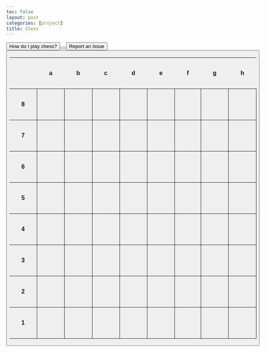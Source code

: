 ```yaml
---
toc: false
layout: post
categories: [project]
title: Chess
---
```

<a href="https://www.chess.com/learn-how-to-play-chess">
    <button>How do I play chess?</i><button>
<a href="{{ site.baseurl }}/2022/10/23/Feedback.html">
    <button>Report an Issue<button>
<html>
    <head>
        <title></title>
        <meta charset="UTF-8">
        <style>
            .chess-board { border-spacing: 0; border-collapse: collapse; margin-left: 0%; margin-right: 5%;}
            .chess-board th { padding: 2em; }
            .chess-board td { border: 1px solid; width: 1em; height: 1em; text-align: center;}
            .chess-board .light { background: #FFFFFF; }
            .chess-board .dark { background: #808080; }
            .chess-board .selected { background: #f0ff00; }
        </style>
        <script src="https://ajax.googleapis.com/ajax/libs/jquery/3.6.0/jquery.min.js"></script>
    </head>
    <body>
        <table class="chess-board" id="chess-board">
            <tbody>
                <tr>
                    <th></th>
                    <th>a</th>
                    <th>b</th>
                    <th>c</th>
                    <th>d</th>
                    <th>e</th>
                    <th>f</th>
                    <th>g</th>
                    <th>h</th>
                </tr>
                <tr>
                    <th>8</th>
                    <td  id="a8"></td>
                    <td id="b8"></td>
                    <td  id="c8"></td>
                    <td id="d8"></td>
                    <td  id="e8"></td>
                    <td id="f8"></td>
                    <td  id="g8"></td>
                    <td id="h8"></td>
                </tr>
                <tr>
                    <th>7</th>
                    <td id="a7"></td>
                    <td  id="b7"></td>
                    <td id="c7"></td>
                    <td  id="d7"></td>
                    <td id="e7"></td>
                    <td  id="f7"></td>
                    <td id="g7"></td>
                    <td  id="h7"></td>
                </tr>
                <tr>
                    <th>6</th>
                    <td  id="a6"></td>
                    <td id="b6"></td>
                    <td  id="c6"></td>
                    <td id="d6"></td>
                    <td  id="e6"></td>
                    <td id="f6"></td>
                    <td  id="g6"></td>
                    <td id="h6"></td>
                </tr>
                <tr>
                    <th>5</th>
                    <td id="a5"></td>
                    <td  id="b5"></td>
                    <td id="c5"></td>
                    <td  id="d5"></td>
                    <td id="e5"></td>
                    <td  id="f5"></td>
                    <td id="g5"></td>
                    <td  id="h5"></td>
                </tr>
                <tr>
                    <th>4</th>
                    <td  id="a4"></td>
                    <td id="b4"></td>
                    <td  id="c4"></td>
                    <td id="d4"></td>
                    <td  id="e4"></td>
                    <td id="f4"></td>
                    <td  id="g4"></td>
                    <td id="h4"></td>
                </tr>
                <tr>
                    <th>3</th>
                    <td id="a3"></td>
                    <td  id="b3"></td>
                    <td id="c3"></td>
                    <td  id="d3"></td>
                    <td id="e3"></td>
                    <td  id="f3"></td>
                    <td id="g3"></td>
                    <td  id="h3"></td>
                </tr>
                <tr>
                    <th>2</th>
                    <td  id="a2"></td>
                    <td  id="b2"></td>
                    <td  id="c2"></td>
                    <td  id="d2"></td>
                    <td  id="e2"></td>
                    <td  id="f2"></td>
                    <td  id="g2"></td>
                    <td  id="h2"></td>
                </tr>
                <tr>
                    <th>1</th>
                    <td id="a1"></td>
                    <td  id="b1"></td>
                    <td id="c1"></td>
                    <td  id="d1"></td>
                    <td id="e1"></td>
                    <td  id="f1"></td>
                    <td id="g1"></td>
                    <td  id="h1"></td>
                </tr>
            </tbody>
        </table>
    </body>
    <script>
        //all of the classes to be later extended used
        class piece{
            constructor(_position, _color){
                this.position = _position;
                this.color = _color
            }
            move(move, currentM){
                let currentBoard = chessBoard[currentM];
                if(this.getAvailableMoves().includes(move)) {
                    this.position = move;
                    chessBoard[move] = currentBoard;
                    chessBoard[currentM] = ["OO", undefined];
                }
            }
            getAvailableMoves(){
                let freeMoves = this.getFreeMoves()
                let captures = this.getAvailableCaptures()
                captures.forEach((c) => {
                    freeMoves.push(c);
                })
                return freeMoves;
            }
        }
        class rook extends piece{
            constructor(_position, _color){
                // super is the position constructor, uh basically does some super cool inheritence stuff or something. 
                super(_position, _color);
                // automatically sets the spot on the board which is passed in to this rook
                this.id = "R"
                }   
            //method to return all of the available moves that the piece can make. 
            getTotalMoves(){
                let currentPosition = this.position.split("");
                let moves = [];
                for (var i = 1; i <= 8; i++){
                    var newMove = currentPosition[0] + i;
                    moves[i - 1] = newMove;
                }
                for (var i = 1; i <= 8; i++){
                    var newMove = lettersOnBoard[i - 1] + currentPosition[1];
                    moves.push(newMove);
                }
                let totalMoves = [];
                moves.forEach((c) => {
                    if (c != this.position){
                        totalMoves.push(c);
                    }
                });
                return totalMoves;
            }
            //method to return all of the obstructed moves based on the total moves
            getObstructedMoves(){
                let totalMoves = this.getTotalMoves();
                let obstructedMoves = [];
                let blockedMoves = [];
                let index = -1
                totalMoves.forEach((c) => {
                    if (!obstructedMoves.includes(c)){
                        if (chessBoard[c][0] != "OO"){
                            obstructedMoves.push(c);
                            index++
                            totalMoves.forEach((c) => {
                                try{
                                    if (obstructedMoves[index][1] > this.position[1] && c[1] > obstructedMoves[index][1]){
                                        blockedMoves.push(c)
                                    }
                                    else if (obstructedMoves[index][1] < this.position[1] && c[1] < obstructedMoves[index][1]){
                                        blockedMoves.push(c)
                                    }
                                } catch{}
                                try{
                                    if (lettersOnBoard.indexOf(obstructedMoves[index][0]) > lettersOnBoard.indexOf(this.position[0]) && lettersOnBoard.indexOf(c[0]) > lettersOnBoard.indexOf(obstructedMoves[index][0])){
                                        blockedMoves.push(c)
                                    }
                                    if (lettersOnBoard.indexOf(obstructedMoves[index][0]) < lettersOnBoard.indexOf(this.position[0]) && lettersOnBoard.indexOf(c[0]) < lettersOnBoard.indexOf(obstructedMoves[index][0])){
                                        blockedMoves.push(c)
                                    }
                                } catch{}
                            })
                        } 
                    }
                })
                blockedMoves.forEach((c) => {obstructedMoves.push(c);})
                return obstructedMoves;
            }
            //method to return all of the moves which are not obstructed
            getFreeMoves(){
                let totalMoves = this.getTotalMoves();
                let obstructedMoves = this.getObstructedMoves();
                totalMoves = totalMoves.filter( (c) => !obstructedMoves.includes(c) );
                return totalMoves;
            }
            //method to return the pieces which can be captured. 
            getAvailableCaptures(){
                // defines new variables as other methods in this class which may be useful.
                let totalMoves = this.getTotalMoves();
                let obstructedMoves = this.getObstructedMoves();
                // defines arrays
                let sameRow = [];
                let sameColumn = [];
                let columnNums = [];
                let columnDifs = [];
                let negDifsColumn = [];
                let posDifsColumn = [];
                let rowLets = [];
                let rowNums = [];
                let rowDifs = [];
                let posDifsRow = [];
                let negDifsRow = [];
                let captures = [];
                let finalCaptures = [];
                // finds all of the moves which are in the same row or in the same column as the rook.
                obstructedMoves.forEach((c) => {
                    if (this.position.split("")[0] == c.split("")[0]){
                        sameColumn.push(c);
                    }
                    else if (this.position.split("")[1] == c.split("")[1]){
                        sameRow.push(c);
                    }
                })
                //adds to a new array all of the numbers in the obstructed columns. Also converts it to an Integer
                sameColumn.forEach((c) => {
                    columnNums.push(parseInt(c.split("")[1]));
                })        
                //elipses is a spread function, basically inputs each value in the array as it's own parameter. 
                //this foreach finds the difference between the pieces in the same column and the rooks current position
                columnNums.forEach((c) => {
                    columnDifs.push(c - parseInt(this.position.split("")[1]))
                });
                //this foreach defines two new
                columnDifs.forEach((c) => {
                    if (c < 0) negDifsColumn.push(Math.abs(c)); else posDifsColumn.push(c);
                })
                // finds the minimum positive number and the minimum negative number and converts them to an integer
                var posMinColumn = parseInt(Math.min(...posDifsColumn));
                var negMinColumn = parseInt(Math.min(...negDifsColumn));
                // works backwards to find the position on the board given the smallest differences 
                sameColumn.forEach((c) => {
                    if (parseInt(c.split("")[1]) == parseInt(this.position.split("")[1]) + posMinColumn || parseInt(c.split("")[1]) == parseInt(this.position.split("")[1]) - negMinColumn){
                        captures.push(c)
                    }
                })
                // basically does all of the same stuff but for the rows using the index of the lettersOnBoard array
                sameRow.forEach((c) => {
                    rowLets.push(c.split("")[0]);
                })
                rowLets.forEach((c) => {
                    rowNums.push(lettersOnBoard.indexOf(c) + 1)
                })
                rowNums.forEach((c) => {
                    rowDifs.push(parseInt(c) - (lettersOnBoard.indexOf(this.position.split("")[0]) + 1))
                })
                rowDifs.forEach((c) => {
                    if (c < 0) negDifsRow.push(Math.abs(c)); else posDifsRow.push(c);
                })
                var posMinRow = parseInt(Math.min(...posDifsRow));
                var negMinRow = parseInt(Math.min(...negDifsRow))
                sameRow.forEach((c) => {
                    if ((lettersOnBoard.indexOf(c.split("")[0]) + 1) == (lettersOnBoard.indexOf(this.position.split("")[0]) + posMinRow + 1) || (lettersOnBoard.indexOf(c.split("")[0]) + 1) == (lettersOnBoard.indexOf(this.position.split("")[0]) - negMinRow + 1)){
                        captures.push(c)
                    }
                })
                //checks if captures are the same color or not
                captures.forEach((c) => {
                    if (chessBoard[c][0].split("")[0] != this.color){
                        finalCaptures.push(c);
                    }
                })
                return finalCaptures
            }
        }
        class pawn extends piece{
            constructor(_position, _color){
                // super is the position constructor, uh basically does some super cool inheritence stuff or something. 
                super(_position, _color);
                // automatically sets the spot on the board which is passed in to this pawn using the parent method
                if (_color == "w"){this.direction = 1}
                else if (_color == "b") {this.direction = -1}
                this.hasMoved = 0;
                this.id = "P";
            }
            move(move, currentM){
                super.move(move, currentM)
                this.hasMoved = 1
            }
            getTotalMoves(){
                let moves = [];
                let currentPosition = this.position.split("");
                if(this.hasMoved == 0){
                    moves.push(currentPosition[0] + (parseInt(currentPosition[1]) + (1 * this.direction)))
                    moves.push(currentPosition[0] + (parseInt(currentPosition[1]) + (2 * this.direction)))
                }
                else{
                    moves.push(currentPosition[0] + (parseInt(currentPosition[1]) + (1 * this.direction)))
                }
                return moves;
            }
            getFreeMoves(){
                let moves = this.getTotalMoves();
                let freeMoves = [];
                if (chessBoard[moves[0]][0] == "OO"){
                    freeMoves.push(moves[0]);
                    try{
                        if (chessBoard[moves[1]][0] == "OO"){freeMoves.push(moves[1]);}
                    }catch{}
                }
                return freeMoves;
            } 
            getAvailableCaptures(){
                let captures = [];
                let currentPosition = this.position.split(""); 
                let possibleLets = [
                    lettersOnBoard[lettersOnBoard.indexOf(currentPosition[0]) - 1],
                    lettersOnBoard[lettersOnBoard.indexOf(currentPosition[0]) + 1]
                ];
                possibleLets = possibleLets.filter(c => c != undefined);
                possibleLets.forEach((c) => {
                    let a = parseInt(currentPosition[1]) + (1 * this.direction)
                    let check = c + a
                    if (chessBoard[check][0][0] != this.color && chessBoard[check][0] != "OO"){
                            captures.push(check);
                    }
                })
                return captures;
            }
        }
        class king extends piece{
            constructor(_position, _color){
                super(_position, _color);
                this.id = "K";
                }
            //method to return all of the available moves that the piece can make. 
            getTotalMoves(){
                let currentPosition = this.position.split("");
                let moves = [];
                let aboveNum = parseInt(currentPosition[1]) + 1
                let currentLetNum = lettersOnBoard.indexOf(currentPosition[0])  
                for (var i = -1; i <= 1; i++){
                    moves.push(lettersOnBoard[currentLetNum + i] + aboveNum);
                }
                let belowNum = parseInt(currentPosition[1]) - 1
                for (var i = -1; i <= 1; i++){
                    moves.push(lettersOnBoard[currentLetNum + i] + belowNum);
                }
                let sameNum = parseInt(currentPosition[1])
                for (var i = -1; i <= 1;i++){
                    if (i != 0){
                        moves.push(lettersOnBoard[currentLetNum + i] + sameNum);
                    }
                }
                return moves;
            }
            //method to return all of the obstructed moves based on the total moves
            getObstructedMoves(){
                let totalMoves = this.getTotalMoves();
                let obstructedMoves = [];
                totalMoves.forEach((c) => {
                    if (chessBoard[c][0] != "OO"){
                        obstructedMoves.push(c);
                    }
                })
                return obstructedMoves;
            }
            //method to return all of the moves which are not obstructed
            getFreeMoves(){
                let totalMoves = this.getTotalMoves();
                let obstructedMoves = this.getObstructedMoves();
                totalMoves = totalMoves.filter( (c) => !obstructedMoves.includes(c) );
                return totalMoves;
            }
            getAvailableCaptures(){
                let captures = [];
                let currentPosition = this.position.split(""); 
                let possibleLets = [
                    lettersOnBoard[lettersOnBoard.indexOf(currentPosition[0]) - 1],
                    lettersOnBoard[lettersOnBoard.indexOf(currentPosition[0]) + 1],
                    lettersOnBoard[lettersOnBoard.indexOf(currentPosition[0]) + 1]
                ];
            possibleLets = possibleLets.filter(c => c != undefined);
            possibleLets.forEach((c) => {
                let a = parseInt(currentPosition[1]) + (1 * this.direction);
                let check = c + a
                if (chessBoard[check][0][0] != this.color && chessBoard[check][0] != "OO"){
                        captures.push(check);
                }
                let b = parseInt(currentPosition[1]) - (1 * this.direction)
                let check1 = c + b
                if (chessBoard[check1][0][0] != this.color && chessBoard[check1][0] != "OO"){
                                captures.push(check1);
                }
                let d = parseInt(currentPosition[1])
                let check2 = c + d
                if (chessBoard[check2][0][0] != this.color && chessBoard[check2][0] != "OO"){
                                captures.push(check2);
                }
            })
            return captures;
        }
    }
        class bishop extends piece{
            constructor(_position, _color){
                // super is the position constructor, uh basically does some super cool inheritence stuff or something. 
                super(_position, _color);
                // automatically sets the spot on the board which is passed in to this rook
                this.id = "B"
                }   
            //method to return all of the available moves that the piece can make. 
            getTotalMoves(){
                let currentPosition = this.position;
                let movesLToR = [];
                let movesRToL = [];
                let furthestLeft = currentPosition;
                let furthestRight = currentPosition;
                let bruh = 0;
                while (furthestLeft[0] != "a" && furthestLeft[1] != 1){
                    furthestLeft = lettersOnBoard[lettersOnBoard.indexOf(furthestLeft[0]) - 1] + (furthestLeft[1] - 1);
                }
                while (furthestRight[0] != "h" && furthestRight[1] != 1){
                    furthestRight = lettersOnBoard[lettersOnBoard.indexOf(furthestRight[0]) + 1] + (furthestRight[1] - 1);
                }
                for (i = 0; i < 8 - lettersOnBoard.indexOf(furthestLeft[0]) - furthestLeft[1] + 1; i++){
                    movesLToR.push(lettersOnBoard[lettersOnBoard.indexOf(furthestLeft[0]) + i] + (parseInt(furthestLeft[1]) + i));
                }
                for (i = 0; i < 2 + lettersOnBoard.indexOf(furthestRight[0]) - furthestRight[1]; i++){
                    movesRToL.push(lettersOnBoard[lettersOnBoard.indexOf(furthestRight[0]) - i] + (parseInt(furthestRight[1]) + i));
                }
                let totalMovesLToR = [];
                let totalMovesRToL = []
                movesLToR.forEach((c) => {
                    if (c != this.position){
                        totalMovesLToR.push(c);
                    }
                });
                movesRToL.forEach((c) => {
                    if (c != this.position){
                        totalMovesRToL.push(c);
                    }
                });
                return [totalMovesLToR, totalMovesRToL];
            }
            //method to return all of the obstructed moves based on the total moves
            getObstructedMoves(){
                let totalMoves = this.getTotalMoves();
                let obstructedMovesLToR = [];
                let obstructedMovesRToL = [];
                let blockedMovesLToR = [];
                let blockedMovesRToL = [];
                let index = -1
                // Finds the moves which are behind an obstructed move and also finds all of the obstructed moves. Only for left to right. Does it by compating whether the letter + number is higher or lower. 
                totalMoves[0].forEach((c) => {
                    if (!blockedMovesLToR.includes(c)){
                        if (chessBoard[c][0] != "OO"){
                            obstructedMovesLToR.push(c);
                            index++
                            totalMoves[0].forEach((c) => {
                                try{
                                    if (parseInt(obstructedMovesLToR[index][1]) + lettersOnBoard.indexOf(obstructedMovesLToR[index][0]) > parseInt(this.position[1]) + lettersOnBoard.indexOf(obstructedMovesLToR[index][0]) && parseInt(c[1]) + lettersOnBoard.indexOf(c[0]) > parseInt(obstructedMovesLToR[index][1]) + lettersOnBoard.indexOf(obstructedMovesLToR[index][0])){
                                        blockedMovesLToR.push(c)
                                    }
                                    else if (obstructedMovesLToR[index][1] + lettersOnBoard.indexOf(obstructedMovesLToR[index][0]) < this.position[1] + lettersOnBoard.indexOf(obstructedMovesLToR[index][0]) && c[1] + lettersOnBoard.indexOf(c[0]) < obstructedMovesLToR[index][1] + lettersOnBoard.indexOf(obstructedMovesLToR[index][0])){
                                        blockedMovesLToR.push(c)
                                    }
                                } catch{}
                            })
                        } 
                    }
                })
                index = -1
                // Finds the moves which are behind an obstructed move and also finds all of the obstructed moves. Only for right to left. Does it by finding whether the number is bigger or smaller (realized I was being dumb before but i'm not changing the old code. Because it's only one diaganol though you can easily find if its blocked just by the number.)
                totalMoves[1].forEach((c) => {
                    if (!blockedMovesRToL.includes(c)){
                        if (chessBoard[c][0] != "OO"){
                            obstructedMovesRToL.push(c);
                            index++
                            totalMoves[1].forEach((c) => {
                                try{
                                    if (parseInt(c[1]) > parseInt(obstructedMovesRToL[index][1]) && parseInt(obstructedMovesRToL[index][1]) > parseInt(this.position[1])){
                                        blockedMovesRToL.push(c)
                                    }
                                    else if (parseInt(c[1]) < parseInt(obstructedMovesRToL[index][1]) && parseInt(obstructedMovesRToL[index][1]) < parseInt(this.position[1])){
                                        blockedMovesRToL.push(c)
                                    }
                                } catch{}
                            })
                        } 
                    }
                })
                //seperates the obstructed moves and the blocked moves and returns both. 
                let obstructedMoves = [];
                obstructedMovesLToR.forEach((c) => [obstructedMoves.push(c)])
                obstructedMovesRToL.forEach((c) => [obstructedMoves.push(c)])
                let blockedMoves = [];
                blockedMovesLToR.forEach((c) => {blockedMoves.push(c);})
                blockedMovesRToL.forEach((c) => {blockedMoves.push(c);})
                obstructedMoves = obstructedMoves.filter((c) => !blockedMoves.includes(c))
                return [obstructedMoves, blockedMoves];
            }
            //method to return all of the moves which are not obstructed
            getFreeMoves(){
                let totalMoves = this.getTotalMoves()[0];
                this.getTotalMoves()[1].forEach((c) => {totalMoves.push(c)})
                let obstructedMoves = this.getObstructedMoves()[0];
                this.getObstructedMoves()[1].forEach((c) => {obstructedMoves.push(c)})
                totalMoves = totalMoves.filter((c) => !obstructedMoves.includes(c) );
                return totalMoves;
            }
            //method to return the pieces which can be captured. 
            getAvailableCaptures(){
                let finalCaptures = [];
                let obstructedMoves = this.getObstructedMoves()[0]
                obstructedMoves.forEach((c) => {
                    if (chessBoard[c][0][0] != this.color) {finalCaptures.push(c)}
                })
                console.log(finalCaptures)
                return finalCaptures
            }
        }
    </script>
    <script>
        //useful functions
        function getKeyByValue(object, value, type) {
            if (type == 1){
                return Object.keys(object).find(key => object[key] === value);
            }
            if (type == 2){
                return Object.keys(object).find(key => object[0][key] === value);
            }
            else{
                return "";
            }
        }
        function setBoard(obj){
            chessBoard[obj.position] = [obj.color + obj.id, obj]
        }
        function movePiece(currentM, newM){
            chessBoard[currentM][1].move(newM, currentM)
        }
        let color = false;
        let moving = false;
        function putOnBoard(id) {
            document.getElementById(id).innerHTML = chessPieces[chessBoard[id][0].split("")[0]+chessBoard[id][0].split("")[1]];
            document.getElementById(id).style.fontSize = "100px";
            document.getElementById(id).size = "10px";
            try{document.getElementById(id).classList.remove('selected')}catch{}
            if (id.split("")[1] == "1") color = !color;
            if (color){document.getElementById(id).classList.add('dark');}
            else document.getElementById(id).classList.add('light');
            color = !color;
        }
        function putBoard(){
            for (x in chessBoard){
                putOnBoard(x);
            }
        }
    </script>
    <script>
        // all of the setup
        lettersOnBoard = "abcdefgh";
        chessBoard = {};
        //assigns the board
        for (j = 0; j <= 7; j++){
            letter = lettersOnBoard[j];
            for (i = 1; i <= 8; i++){
                var newKey = letter + i;
                chessBoard[newKey] = ["OO", undefined]
            }
        }
        let currentM = [];
        // assigns chess piece codes to their emoji 
        let chessPieces = {
            wP: "♙",
            wR: "♖",
            wN: "♘",
            wB: "♗",
            wQ: "♕",
            wK: "♔",
            OO: "",
            bP: "♟",
            bR: "♜",
            bN: "♞",
            bB: "♝",
            bQ: "♛",
            bK: "♚",
        }
        //Bishops
        let bishopb1 = new bishop("c8", "b");
        setBoard(bishopb1)
        let bishopb2 = new bishop("f8", "b");
        setBoard(bishopb2)
        let bishopw1 = new bishop("c1", "w");
        setBoard(bishopw1)
        let bishopw2 = new bishop("f1", "w");
        setBoard(bishopw2)
        //Rooks
        let rookb1 = new rook("a8", "b");
        setBoard(rookb1)
        let rookb2 = new rook("h8", "b");
        setBoard(rookb2)
        let rookw1 = new rook("a1", "w");
        setBoard(rookw1)
        let rookw2 = new rook("h1", "w");
        setBoard(rookw2)
        //Pawns
        let pawnw1 = new pawn("a2", "w")
        setBoard(pawnw1)
        let pawnw2 = new pawn("b2", "w")
        setBoard(pawnw2)
        let pawnw3 = new pawn("c2", "w")
        setBoard(pawnw3)
        let pawnw4 = new pawn("d2", "w")
        setBoard(pawnw4)
        let pawnw5 = new pawn("e2", "w")
        setBoard(pawnw5)
        let pawnw6 = new pawn("f2", "w")
        setBoard(pawnw6)
        let pawnw7 = new pawn("g2", "w")
        setBoard(pawnw7)
        let pawnw8 = new pawn("h2", "w")
        setBoard(pawnw8)
        let pawnb1 = new pawn("a7", "b")
        setBoard(pawnb1)
        let pawnb2 = new pawn("b7", "b")
        setBoard(pawnb2)
        let pawnb3 = new pawn("c7", "b")
        setBoard(pawnb3)
        let pawnb4 = new pawn("d7", "b")
        setBoard(pawnb4)
        let pawnb5 = new pawn("e7", "b")
        setBoard(pawnb5)
        let pawnb6 = new pawn("f7", "b")
        setBoard(pawnb6)
        let pawnb7 = new pawn("g7", "b")
        setBoard(pawnb7)
        let pawnb8 = new pawn("h7", "b")
        setBoard(pawnb8)
        //Kings
        let kingw = new king("e1" , "w")
        setBoard(kingw)
        //puts the pieces on the board
        putBoard()
        //function to add the board to the table
        //adds the onclick events to each td in the table
        var table = document.getElementById("chess-board");
        if (table != null) {
            for (var i = 0; i < table.rows.length; i++) {
                for (var j = 0; j < table.rows[i].cells.length; j++)
                table.rows[i].cells[j].onclick = function () {
                    move(this);
                };
            }
        }
        function move(id){
            var td = $(id).closest('td').attr('id')
            if (!moving && document.getElementById(td).innerHTML != ""){
                moving = true
                if (td.innerHTML != ""){
                    currentM.push(td);
                    var moves = chessBoard[td][1].getAvailableMoves();
                    moves.forEach((c) => {
                        document.getElementById(c).classList.replace('dark', 'selected');
                        document.getElementById(c).classList.replace('light', 'selected');
                    })
                } 
            }else if (document.getElementById(td).className == "selected"){
                movePiece(currentM[0], td)
                putBoard();
                currentM = [];
                moving = false;
            }else{
                putBoard();
                currentM = [];
                moving = false;
            }
        }
    </script>
    <script>
    </script>
</html>